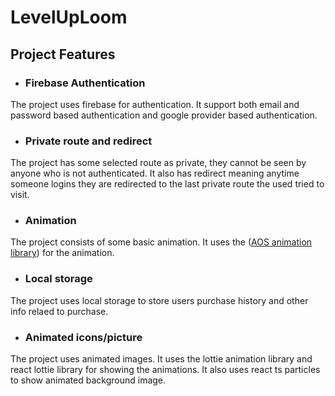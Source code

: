 # LevelUpLoom
## Project Features
   +  ### Firebase Authentication
  The project uses firebase for authentication. It support both email and password based authentication and google provider based authentication. 

   +  ### Private route and redirect
  The project has some selected route as private, they cannot be seen by anyone who is not authenticated. It also has redirect meaning anytime someone logins they are redirected to the last private route the used tried to visit. 

   +  ### Animation
   The project consists of some basic animation. It uses the (<a href="https://michalsnik.github.io/aos/">AOS animation library</a>) for the animation.

   +  ### Local storage
   The project uses local storage to store users purchase history and other info relaed to purchase. 

   +  ### Animated icons/picture
   The project uses animated images. It uses the lottie animation library and react lottie library for showing the animations. It also uses react ts particles to show animated background image.
